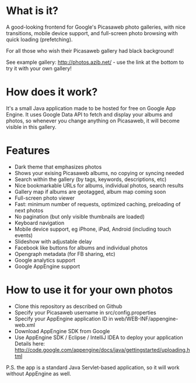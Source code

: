 What is it?
===========

A good-looking frontend for Google's Picasaweb photo galleries, with nice transitions,
mobile device support, and full-screen photo browsing with quick loading (prefetching).

For all those who wish their Picasaweb gallery had black background!

See example gallery: http://photos.azib.net/ - use the link at the bottom to try it with your own gallery!

How does it work?
=================

It's a small Java application made to be hosted for free on Google App Engine.
It uses Google Data API to fetch and display your albums and photos, so whenever you change anything
on Picasaweb, it will become visible in this gallery.

Features
========

- Dark theme that emphasizes photos
- Shows your exising Picasaweb albums, no copying or syncing needed
- Search within the gallery (by tags, keywords, descriptions, etc)
- Nice bookmarkable URLs for albums, individual photos, search results
- Gallery map if albums are geotagged, album map coming soon
- Full-screen photo viewer
- Fast: minimum number of requests, optimized caching, preloading of next photos
- No pagination (but only visible thumbnails are loaded)
- Keyboard navigation
- Mobile device support, eg iPhone, iPad, Android (including touch events)
- Slideshow with adjustable delay
- Facebook like buttons for albums and individual photos
- Opengraph metadata (for FB sharing, etc)
- Google analytics support
- Google AppEngine support

How to use it for your own photos
=================================

- Clone this repository as described on Github
- Specify your Picasaweb username in src/config.properties
- Specify your AppEngine application ID in web/WEB-INF/appengine-web.xml
- Download AppEngine SDK from Google
- Use AppEngine SDK / Eclipse / IntelliJ IDEA to deploy your application
  Details here: http://code.google.com/appengine/docs/java/gettingstarted/uploading.html

P.S. the app is a standard Java Servlet-based application, so it will work without AppEngine as well.
